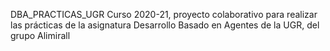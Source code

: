 DBA_PRACTICAS_UGR
Curso 2020-21, proyecto colaborativo para realizar las prácticas de la asignatura Desarrollo Basado en Agentes de la UGR, del grupo Alimirall
